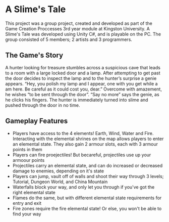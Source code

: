 # A Slime's Tale

This project was a group project, created and developed as part of the Game Creation Proccesses 3rd year module at Kingston University. A Slime's Tale was developed using Unity C#, and is playable on the PC. The group consisted of 5 members; 2 artists and 3 programmers.

## The Game's Story

A hunter looking for treasure stumbles across a suspicious cave that leads to a room with a large locked door and a lamp. After attempting to get past the door decides to inspect the lamp and to the hunter’s surprise a genie appears. “Hey, you polish my lamp and I appear, one with you get while a am here. Be careful as it could cost you, dear.” Overcome with amazement, he wishes “to be sent through the door”. “Say no more” says the genie, as he clicks his fingers. The hunter is immediately turned into slime and pushed through the door in no time.

## Gameplay Features

- Players have access to the 4 elements! Earth, Wind, Water and Fire. Interacting with the elemental shrines on the map allows players to enter an elemental state. They also gain 2 armour slots, each with 3 armour points in them
- Players can  fire proejectiles! But becareful, projectiles use up your armoour points
- Projectiles carry an elemental state, and can do increased or decreased damage to enemies, depending on it's state
- Players can jump, vault off of walls and shoot their way through 3 levels; Tutorial, Dungeon World, and China Mountain
- Waterfalls block your way, and only let you through if you've got the right elemental state
- Flames do the same, but with different elemental state requirements for entry and exit
- Fire zones require the fire elemental state! Or else, you won't be able to find your way



